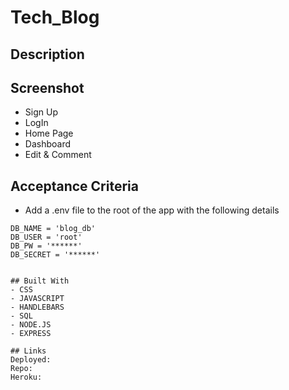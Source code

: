 # Tech_Blog
## Description
## Screenshot
- Sign Up
- LogIn
- Home Page
- Dashboard
- Edit & Comment

## Acceptance Criteria

- Add a .env file to the root of the app with the following details

```text
DB_NAME = 'blog_db'
DB_USER = 'root'
DB_PW = '******'
DB_SECRET = '******'


## Built With
- CSS
- JAVASCRIPT
- HANDLEBARS
- SQL
- NODE.JS
- EXPRESS

## Links
Deployed:
Repo:
Heroku: